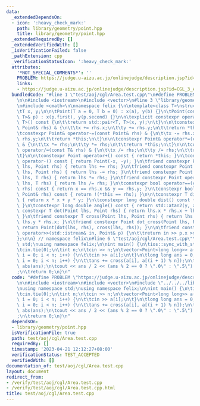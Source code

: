 ```yaml
---
data:
  _extendedDependsOn:
  - icon: ':heavy_check_mark:'
    path: library/geometry/point.hpp
    title: library/geometry/point.hpp
  _extendedRequiredBy: []
  _extendedVerifiedWith: []
  _isVerificationFailed: false
  _pathExtension: cpp
  _verificationStatusIcon: ':heavy_check_mark:'
  attributes:
    '*NOT_SPECIAL_COMMENTS*': ''
    PROBLEM: https://judge.u-aizu.ac.jp/onlinejudge/description.jsp?id=CGL_3_A
    links:
    - https://judge.u-aizu.ac.jp/onlinejudge/description.jsp?id=CGL_3_A
  bundledCode: "#line 1 \"test/aoj/cgl/Area.test.cpp\"\n#define PROBLEM \"https://judge.u-aizu.ac.jp/onlinejudge/description.jsp?id=CGL_3_A\"\
    \n\n#include <iostream>\n#include <vector>\n#line 3 \"library/geometry/point.hpp\"\
    \n#include <cmath>\n\nnamespace felix {\n\ntemplate<class T>\nstruct Point {\n\
    \tT x, y;\n\n\tPoint(T a = 0, T b = 0) : x(a), y(b) {}\n\tPoint(const std::pair<T,\
    \ T>& p) : x(p.first), y(p.second) {}\n\n\texplicit constexpr operator std::pair<T,\
    \ T>() const {\n\t\treturn std::pair<T, T>(x, y);\n\t}\n\n\tconstexpr Point& operator+=(const\
    \ Point& rhs) & {\n\t\tx += rhs.x;\n\t\ty += rhs.y;\n\t\treturn *this;\n\t}\n\n\
    \tconstexpr Point& operator-=(const Point& rhs) & {\n\t\tx -= rhs.x;\n\t\ty -=\
    \ rhs.y;\n\t\treturn *this;\n\t}\n\n\tconstexpr Point& operator*=(const T& rhs)\
    \ & {\n\t\tx *= rhs;\n\t\ty *= rhs;\n\t\treturn *this;\n\t}\n\n\tconstexpr Point&\
    \ operator/=(const T& rhs) & {\n\t\tx /= rhs;\n\t\ty /= rhs;\n\t\treturn *this;\n\
    \t}\n\n\tconstexpr Point operator+() const { return *this; }\n\tconstexpr Point\
    \ operator-() const { return Point(-x, -y); }\n\tfriend constexpr Point operator+(Point\
    \ lhs, Point rhs) { return lhs += rhs; }\n\tfriend constexpr Point operator-(Point\
    \ lhs, Point rhs) { return lhs -= rhs; }\n\tfriend constexpr Point operator*(Point\
    \ lhs, T rhs) { return lhs *= rhs; }\n\tfriend constexpr Point operator/(Point\
    \ lhs, T rhs) { return lhs /= rhs; }\n\tconstexpr bool operator==(const Point&\
    \ rhs) const { return x == rhs.x && y == rhs.y; }\n\tconstexpr bool operator!=(const\
    \ Point& rhs) const { return !(*this == rhs); }\n\n\tconstexpr T dist2() const\
    \ { return x * x + y * y; }\n\tconstexpr long double dist() const { return std::sqrt(dist2());\
    \ }\n\tconstexpr long double angle() const { return std::atan2(y, x); }\n\tfriend\
    \ constexpr T dot(Point lhs, Point rhs) { return lhs.x * rhs.x + lhs.y * rhs.y;\
    \ }\n\tfriend constexpr T cross(Point lhs, Point rhs) { return lhs.x * rhs.y -\
    \ lhs.y * rhs.x; }\n\tfriend constexpr Point dot_cross(Point lhs, Point rhs) {\
    \ return Point(dot(lhs, rhs), cross(lhs, rhs)); }\n\n\tfriend constexpr std::istream&\
    \ operator>>(std::istream& in, Point& p) {\n\t\treturn in >> p.x >> p.y;\n\t}\n\
    };\n\n} // namespace felix\n#line 6 \"test/aoj/cgl/Area.test.cpp\"\nusing namespace\
    \ std;\nusing namespace felix;\n\nint main() {\n\tios::sync_with_stdio(false);\n\
    \tcin.tie(0);\n\tint n;\n\tcin >> n;\n\tvector<Point<long long>> a(n);\n\tfor(int\
    \ i = 0; i < n; i++) {\n\t\tcin >> a[i];\n\t}\n\tlong long ans = 0;\n\tfor(int\
    \ i = 0; i < n; i++) {\n\t\tans += cross(a[i], a[(i + 1) % n]);\n\t}\n\tans =\
    \ abs(ans);\n\tcout << ans / 2 << (ans % 2 == 0 ? \".0\" : \".5\") << \"\\n\"\
    ;\n\treturn 0;\n}\n"
  code: "#define PROBLEM \"https://judge.u-aizu.ac.jp/onlinejudge/description.jsp?id=CGL_3_A\"\
    \n\n#include <iostream>\n#include <vector>\n#include \"../../../library/geometry/point.hpp\"\
    \nusing namespace std;\nusing namespace felix;\n\nint main() {\n\tios::sync_with_stdio(false);\n\
    \tcin.tie(0);\n\tint n;\n\tcin >> n;\n\tvector<Point<long long>> a(n);\n\tfor(int\
    \ i = 0; i < n; i++) {\n\t\tcin >> a[i];\n\t}\n\tlong long ans = 0;\n\tfor(int\
    \ i = 0; i < n; i++) {\n\t\tans += cross(a[i], a[(i + 1) % n]);\n\t}\n\tans =\
    \ abs(ans);\n\tcout << ans / 2 << (ans % 2 == 0 ? \".0\" : \".5\") << \"\\n\"\
    ;\n\treturn 0;\n}\n"
  dependsOn:
  - library/geometry/point.hpp
  isVerificationFile: true
  path: test/aoj/cgl/Area.test.cpp
  requiredBy: []
  timestamp: '2023-04-21 12:12:27+08:00'
  verificationStatus: TEST_ACCEPTED
  verifiedWith: []
documentation_of: test/aoj/cgl/Area.test.cpp
layout: document
redirect_from:
- /verify/test/aoj/cgl/Area.test.cpp
- /verify/test/aoj/cgl/Area.test.cpp.html
title: test/aoj/cgl/Area.test.cpp
---
```

